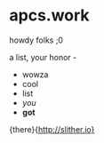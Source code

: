 # apcs.work

howdy folks ;0

a list, your honor -
- wowza
- cool
- list
- _you_
- __got__

{there}{http://slither.io}

